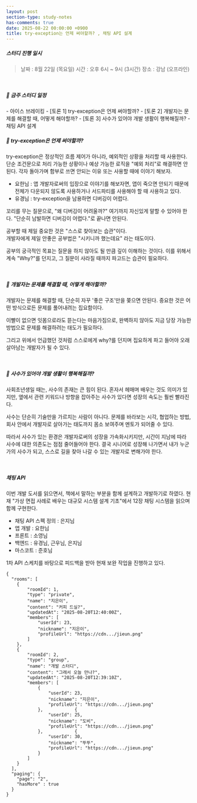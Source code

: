 ```yaml
---
layout: post
section-type: study-notes
has-comments: true
date: 2025-08-22 00:00:00 +0900
title: try-exception는 언제 써야할까? , 채팅 API 설계 
---
```


<h5> 스터디 진행 일시</h5>
<blockquote>날짜 : 8월 22일 (목요일)    
시간 : 오후 6시 ~ 9시 (3시간)   
장소 : 강남 (오프라인)
</blockquote>

<br>

<h5> 🔧 금주 스터디 일정 </h5>
- 아이스 브레이킹
- [토론 1] try-exception은 언제 써야할까? 
- [토론 2] 개발자는 문제를 해결할 때, 어떻게 해야할까? 
- [토론 3] 사수가 있어야 개발 생활이 행복해질까?
- 채팅 API 설계 

<br>  

<h5> 🐥 try-exception은 언제 써야할까?</h5>
try-exception은 정상적인 흐름 제어가 아니라, 예외적인 상황을 처리할 때 사용한다.   
단순 조건문으로 처리 가능한 상황이나 예상 가능한 로직을 "예외 처리"로 해결하면 안된다. 각자 돌아가며 함부로 쓰면 안되는 이유 또는 사용할 때에 이야기 해보자.  

* 요한님 : 앱 개발자로써의 입장으로 이야기를 해보자면, 앱이 죽으면 안되기 때문에 전체가 다운되지 않도록 사용하거나 서드파티를 사용해야 할 때 사용하고 있다.
* 유경님 : try-exception을 남용하면 디버깅이 어렵다. 

꼬리를 무는 질문으로, "왜 디버깅이 어려울까?" 여기까지 자신있게 말할 수 있어야 한다. 
"단순히 남발하면 디버깅이 어렵다."로 끝나면 안된다.  

공부할 때 제일 중요한 것은 "스스로 찾아보는 습관"이다.  
개발자에게 제일 안좋은 공부법은 "시키니까 했는데요" 라는 태도이다. 

공부의 궁극적인 목표는 질문을 하지 않아도 될 만큼 깊이 이해하는 것이다.
이를 위해서 계속 "Why?"를 던지고, 그 질문이 사라질 때까지 파고드는 습관이 필요하다. 

<br>  

<h5> 🐥 개발자는 문제를 해결할 때, 어떻게 해야할까? </h5>

개발자는 문제를 해결할 때, 단순히 자꾸 '좋은 구조'만을 쫒으면 안된다. 
중요한 것은 어떤 방식으로든 문제를 풀어내려는 집요함이다. 

이빨이 없으면 잇몸으로라도 뜯는다는 마음가짐으로, 완벽하지 않아도 지금 당장 가능한 방법으로 문제를 해결하려는 태도가 필요하다.   

그리고 위에서 언급했던 것처럼 스스로에게 why?를 던지며 집요하게 파고 들어야 오래 살아남는 개발자가 될 수 있다. 


<br>  

<h5> 🐥 사수가 있어야 개발 생활이 행복해질까? </h5>

사회초년생일 때는, 사수의 존재는 큰 힘이 된다. 
혼자서 헤매며 배우는 것도 의미가 있지만, 옆에서 관련 키워드나 방향을 잡아주는 사수가 있다면 성장의 속도는 훨씬 빨라진다. 

사수는 단순히 기술만을 가르치는 사람이 아니다. 문제를 바라보는 시각, 협업하는 방법, 회사 안에서 개발자로 살아가는 태도까지 몸소 보여주며 멘토가 되어줄 수 있다. 

따라서 사수가 있는 환경은 개발자로써의 성장을 가속화시키지만, 시간이 지남에 따라 사수에 대한 의존도는 점점 줄어들어야 한다. 결국 시니어로 성장해 나가면서 내가 누군가의 사수가 되고, 스스로 길을 찾아 나갈 수 있는 개발자로 변해가야 한다. 


<br>  

<h5> 채팅 API </h5>

이번 개발 도서를 읽으면서, 책에서 말하는 부분을 함께 설계하고 개발하기로 하였다. 현재 "가상 면접 사례로 배우는 대규모 시스템 설계 기초"에서 12장 채팅 시스템을 읽으며 함께 구현한다.   


* 채팅 API 스펙 정의 : 은지님
* 앱 개발 : 요한님
* 프론트 : 소영님 
* 백엔드 : 유경님, 근우님, 은지님
* 마스코트 : 준호님


1차 API 스케치를 바탕으로 피드백을 받아 현재 보완 작업을 진행하고 있다.

```
{
  "rooms": [
    {
        "roomId": 1,
        "type": "private",
        "name": "지은이",
        "content": "커피 드실?",
        "updatedAt": "2025-08-20T12:40:00Z",
        "members": [
            "userId": 23,
            "nickname": "지은이",
            "profileUrl": "https://cdn.../jieun.png"
        ]
    },
    {
        "roomId": 2,
        "type": "group",
        "name": "개발 스터디",
        "content": "그래서 오늘 만나?",
        "updatedAt": "2025-08-20T12:39:10Z",
        "members": [
            {
                "userId": 23,
                "nickname": "지은이",
                "profileUrl": "https://cdn.../jieun.png"
            },            {
                "userId": 25,
                "nickname": "도비",
                "profileUrl": "https://cdn.../jieun.png"
            },            {
                "userId": 30,
                "nickname": "뚜뚜",
                "profileUrl": "https://cdn.../jieun.png"
            }
        ]
    }
  ],
  "paging": {
    "page": "2",
    "hasMore" : true
  }
}
```
